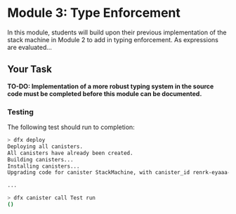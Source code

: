 # Module 3: Type Enforcement

In this module, students will build upon their previous implementation of the stack machine in Module 2 to add in typing enforcement. As expressions are evaluated...

## Your Task
**TO-DO: Implementation of a more robust typing system in the source code must be completed before this module can be documented.**

### Testing

The following test should run to completion:

```bash
> dfx deploy
Deploying all canisters.
All canisters have already been created.
Building canisters...
Installing canisters...
Upgrading code for canister StackMachine, with canister_id renrk-eyaaa-aaaaa-aaada-cai

...

> dfx canister call Test run
()
```